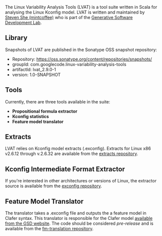 The Linux Variability Analysis Tools (LVAT) is a tool suite written in Scala for analysing the Linux Kconfig model. LVAT is written and maintained by [Steven She (mintcoffee)](http://www.eng.uwaterloo.ca/~shshe/) who is part of the [Generative Software Development Lab](http://gsd.uwaterloo.ca).

## Library ##

Snapshots of LVAT are published in the Sonatype OSS snapshot repository:

  * Repository: https://oss.sonatype.org/content/repositories/snapshots/
  * groupId: com.googlecode.linux-variability-analysis-tools
  * artifactId: lvat\_2.9.0-1
  * version: 1.0-SNAPSHOT

## Tools ##

Currently, there are three tools available in the suite:

  * **Propositional formula extractor**
  * **Kconfig statistics**
  * **Feature model translator**

## Extracts ##

LVAT relies on Kconfig model extracts (.exconfig). Extracts for Linux x86 v2.6.12 through v.2.6.32 are available from the [extracts repository](https://code.google.com/p/linux-variability-analysis-tools/source/checkout?repo=extracts).

## Kconfig Intermediate Format Extractor ##

If you're interested in other architectures or versions of Linux, the extractor source is available from the [exconfig repository](https://code.google.com/p/linux-variability-analysis-tools/source/checkout?repo=exconfig).

## Feature Model Translator ##

The translator takes a .exconfig file and outputs the a feature model in Clafer syntax. This translator is responsible for the Clafer model [available from the GSD website](http://gsd.uwaterloo.ca/feature-models-in-the-wild). The code should be considered _pre-release_ and is available from the [fm-translation repository](https://code.google.com/p/linux-variability-analysis-tools/source/checkout?repo=fm-translation).